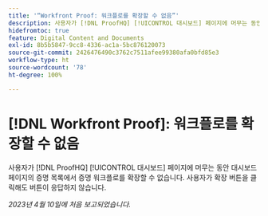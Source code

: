 ```yaml
---
title: '“Workfront Proof: 워크플로를 확장할 수 없음”'
description: 사용자가 [!DNL ProofHQ] [!UICONTROL 대시보드] 페이지에 머무는 동안 대시보드 페이지의 증명 목록에서 증명 워크플로를 확장할 수 없습니다. 사용자가 확장 버튼을 클릭해도 버튼이 응답하지 않습니다.
hidefromtoc: true
feature: Digital Content and Documents
exl-id: 8b5b5847-9cc8-4336-ac1a-5bc876120073
source-git-commit: 2426476490c3762c7511afee99380afa0bfd85e3
workflow-type: ht
source-wordcount: '78'
ht-degree: 100%

---
```


# [!DNL Workfront Proof]: 워크플로를 확장할 수 없음

<!--Won't fix, live until Proof deprecated-->

사용자가 [!DNL ProofHQ] [!UICONTROL 대시보드] 페이지에 머무는 동안 대시보드 페이지의 증명 목록에서 증명 워크플로를 확장할 수 없습니다. 사용자가 확장 버튼을 클릭해도 버튼이 응답하지 않습니다.

_2023년 4월 10일에 처음 보고되었습니다._
